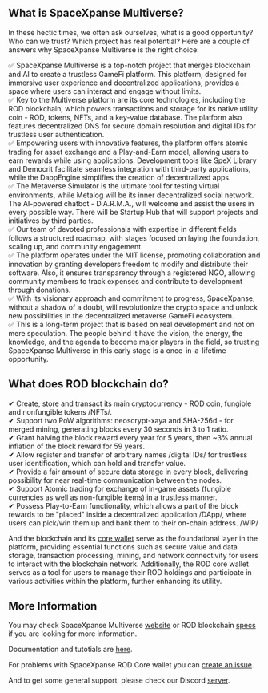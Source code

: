 <!--

**Here are some ideas to get you started:**

🙋‍♀️ A short introduction - what is your organization all about?
🌈 Contribution guidelines - how can the community get involved?
👩‍💻 Useful resources - where can the community find your docs? Is there anything else the community should know?
🍿 Fun facts - what does your team eat for breakfast?
🧙 Remember, you can do mighty things with the power of [Markdown](https://docs.github.com/github/writing-on-github/getting-started-with-writing-and-formatting-on-github/basic-writing-and-formatting-syntax)
-->
## What is SpaceXpanse Multiverse?
In these hectic times, we often ask ourselves, what is a good opportunity? Who can we trust? Which project has real potential? Here are a couple of answers why SpaceXpanse Multiverse is the right choice:  

✅ SpaceXpanse Multiverse is a top-notch project that merges blockchain and AI to create a trustless GameFi platform. This platform, designed for immersive user experience and decentralized applications, provides a space where users can interact and engage without limits.  
✅ Key to the Multiverse platform are its core technologies, including the ROD blockchain, which powers transactions and storage for its native utility coin - ROD, tokens, NFTs, and a key-value database. The platform also features decentralized DNS for secure domain resolution and digital IDs for trustless user authentication.  
✅ Empowering users with innovative features, the platform offers atomic trading for asset exchange and a Play-and-Earn model, allowing users to earn rewards while using applications. Development tools like SpeX Library and Democrit facilitate seamless integration with third-party applications, while the DappEngine simplifies the creation of decentralized apps.  
✅ The Metaverse Simulator is the ultimate tool for testing virtual environments, while Metalog will be its inner decentralized social network. The AI-powered chatbot - D.A.R.M.A., will welcome and assist the users in every possible way. There will be Startup Hub that will support projects and initiatives by third parties.  
✅ Our team of devoted professionals with expertise in different fields follows a structured roadmap, with stages focused on laying the foundation, scaling up, and community engagement.  
✅ The platform operates under the MIT license, promoting collaboration and innovation by granting developers freedom to modify and distribute their software. Also, it ensures transparency through a registered NGO, allowing community members to track expenses and contribute to development through donations.  
✅ With its visionary approach and commitment to progress, SpaceXpanse, without a shadow of a doubt, will revolutionize the crypto space and unlock new possibilities in the decentralized metaverse GameFi ecosystem.    
✅ This is a long-term project that is based on real development and not on mere speculation. The people behind it have the vision, the energy, the knowledge, and the agenda to become major players in the field, so trusting SpaceXpanse Multiverse in this early stage is a once-in-a-lifetime opportunity.   

## What does ROD blockchain do?

✔ Create, store and transact its main cryptocurrency - ROD coin, fungible and nonfungible tokens /NFTs/.  
✔ Support two PoW algorithms: neoscrypt-xaya and SHA-256d - for merged mining, generating blocks every 30 seconds in 3 to 1 ratio.  
✔ Grant halving the block reward every year for 5 years, then ~3% annual inflation of the block reward for 59 years.  
✔ Allow register and transfer of arbitrary names /digital IDs/ for trustless user identification, which can hold and transfer value.  
✔ Provide a fair amount of secure data storage in every block, delivering possibility for near real-time communication between the nodes.  
✔ Support Atomic trading for exchange of in-game assets (fungible currencies as well as non-fungible items) in a trustless manner.  
✔ Possess Play-to-Earn functionality, which allows a part of the block rewards to be "placed" inside a decentralized application /DApp/, where users can pick/win them up and bank them to their on-chain address. /WIP/  

And the blockchain and its [core wallet](http://https://github.com/SpaceXpanse/rod-core-wallet "ROD core wallet") serve as the foundational layer in the platform, providing essential functions such as secure value and data storage, transaction processing, mining, and network connectivity for users to interact with the blockchain network. Additionally, the ROD core wallet serves as a tool for users to manage their ROD holdings and participate in various activities within the platform, further enhancing its utility.

## More Information
You may check SpaceXpanse Multiverse [website](https://rod.spacexpanse.org/ "website") or ROD blockchain [specs](https://github.com/spacexpanse/rod-core-wallet/tree/0.6.5/doc/spacexpanse/ "SpaceXpanse specs") if you are looking for more information.  

Documentation and tutotials are [here](https://github.com/SpaceXpanse/Documentation/wiki "Wiki").  

For problems with SpaceXpanse ROD Core wallet you can [create an issue](http:/https://github.com/SpaceXpanse/rod-core-wallet/issues "create an issue").  

And to get some general support, please check our Discord [server](https://discord.gg/uPJdncgrBe).
